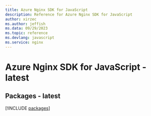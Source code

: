 ```yaml
---
title: Azure Nginx SDK for JavaScript
description: Reference for Azure Nginx SDK for JavaScript
author: xirzec
ms.author: jeffish
ms.data: 09/29/2023
ms.topic: reference
ms.devlang: javascript
ms.service: nginx
---
```

# Azure Nginx SDK for JavaScript - latest
## Packages - latest
[!INCLUDE [packages](nginx-index.md)]
